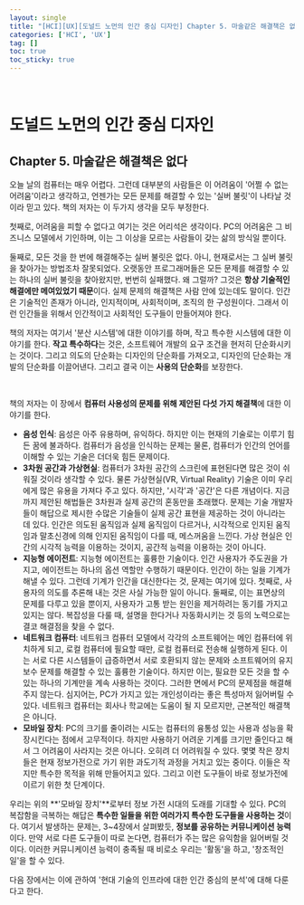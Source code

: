 ```yaml
---
layout: single
title: "[HCI][UX][도널드 노먼의 인간 중심 디자인] Chapter 5. 마술같은 해결책은 없다"
categories: ['HCI', 'UX']
tag: []
toc: true
toc_sticky: true
---
```




<br>

# 도널드 노먼의 인간 중심 디자인

## Chapter 5. 마술같은 해결책은 없다

오늘 날의 컴퓨터는 매우 어렵다. 그런데 대부분의 사람들은 이 어려움이 '어쩔 수 없는 어려움'이라고 생각하고, 언젠가는 모든 문제를 해결할 수 있는 '실버 불릿'이 나타날 것이라 믿고 있다. 책의 저자는 이 두가지 생각을 모두 부정한다. 

첫째로, 어려움을 피할 수 없다고 여기는 것은 어리석은 생각이다. PC의 어려움은 그 비즈니스 모델에서 기인하며, 이는 그 이상을 모르는 사람들이 갖는 삶의 방식일 뿐이다. 

둘째로, 모든 것을 한 번에 해결해주는 실버 불릿은 없다. 아니, 현재로서는 그 실버 불릿을 찾아가는 방법조차 잘못되었다. 오랫동안 프로그래머들은 모든 문제를 해결할 수 있는 하나의 실버 불릿을 찾아왔지만, 번번히 실패했다. 왜 그럴까? 그것은 **항상 기술적인 해결에만 메여있었기 때문**이다. 실제 문제의 해결책은 사람 안에 있는데도 말이다. 인간은 기술적인 존재가 아니라, 인지적이며, 사회적이며, 조직의 한 구성원이다. 그래서 이런 인간들을 위해서 인간적이고 사회적인 도구들이 만들어져야 한다. 

책의 저자는 여기서 '분산 시스템'에 대한 이야기를 하며, 작고 특수한 시스템에 대한 이야기를 한다. **작고 특수하다**는 것은, 소프트웨어 개발의 요구 조건을 현저히 단순화시키는 것이다. 그리고 의도의 단순화는 디자인의 단순화를 가져오고, 디자인의 단순화는 개발의 단순화를 이끌어낸다. 그리고 결국 이는 **사용의 단순화**를 보장한다. 

<br>

책의 저자는 이 장에서 **컴퓨터 사용성의 문제를 위해 제안된 다섯 가지 해결책**에 대한 이야기를 한다. 

* **음성 인식**: 음성은 아주 유용하며, 유익하다. 하지만 이는 현재의 기술로는 이루기 힘든 꿈에 불과하다. 컴퓨터가 음성을 인식하는 문제는 물론, 컴퓨터가 인간의 언어를 이해할 수 있는 기술은 더더욱 힘든 문제이다. 
* **3차원 공간과 가상현실**: 컴퓨터가 3차원 공간의 스크린에 표현된다면 많은 것이 쉬워질 것이라 생각할 수 있다. 물론 가상현실(VR, Virtual Reality) 기술은 이미 우리에게 많은 유용을 가져다 주고 있다. 하지만, '시각'과 '공간'은 다른 개념이다. 지금까지 제안된 해법들은 3차원과 실제 공간의 혼동만을 초래했다. 문제는 기술 개발자들이 해답으로 제시한 수많은 기술들이 실제 공간 표현을 제공하는 것이 아니라는 데 있다. 인간은 의도된 움직임과 실제 움직임이 다르거나, 시각적으로 인지된 움직임과 말초신경에 의해 인지된 움직임이 다를 때, 메스꺼움을 느낀다. 가상 현실은 인간의 시각적 능력을 이용하는 것이지, 공간적 능력을 이용하는 것이 아니다. 
* **지능형 에이전트**: 지능형 에이전트는 훌륭한 기술이다. 인간 사용자가 주도권을 가지고, 에이전트는 하나의 옵션 역할만 수행하기 때문이다. 인간이 하는 일을 기계가 해낼 수 있다. 그런데 기계가 인간을 대신한다는 것, 문제는 여기에 있다. 첫째로, 사용자의 의도를 추론해 내는 것은 사실 가능한 일이 아니다. 둘째로, 이는 표면상의 문제를 다루고 있을 뿐이지, 사용자가 고통 받는 원인을 제거하려는 동기를 가지고 있지는 않다. 복잡성을 다룰 때, 설명을 한다거나 자동화시키는 것 등의 노력으로는 결코 해결점을 찾을 수 없다. 
* **네트워크 컴퓨터**: 네트워크 컴퓨터 모델에서 각각의 소프트웨어는 메인 컴퓨터에 위치하게 되고, 로컬 컴퓨터에 필요할 때만, 로컬 컴퓨터로 전송해 실행하게 된다. 이는 서로 다른 시스템들이 급증하면서 서로 호환되지 않는 문제와 소프트웨어의 유지 보수 문제를 해결할 수 있는 훌륭한 기술이다. 하지만 이는, 필요한 모든 것을 할 수 있는 하나의 기계만을 계속 사용하는 것이다. 그러한 면에서 PC의 문제점을 해결해주지 않는다. 심지어는, PC가 가지고 있는 개인성이라는 좋은 특성마저 잃어버릴 수 있다. 네트워크 컴퓨터는 회사나 학교에는 도움이 될 지 모르지만, 근본적인 해결책은 아니다. 
* **모바일 장치**: PC의 크기를 줄이려는 시도는 컴퓨터의 융통성 있는 사용과 성능을 확장시킨다는 점에서 고무적이다. 하지만 사용하기 어려운 기계를 크기만 줄인다고 해서 그 어려움이 사라지는 것은 아니다. 오히려 더 어려워질 수 있다. 몇몇 작은 장치들은 현재 정보가전으로 가기 위한 과도기적 과정을 거치고 있는 중이다. 이들은 작지만 특수한 목적을 위해 만들어지고 있다. 그리고 이런 도구들이 바로 정보가전에 이르기 위한 첫 단계이다. 

우리는 위의 **'모바일 장치'**로부터 정보 가전 시대의 도래를 기대할 수 있다. PC의 복잡함을 극복하는 해답은 **특수한 일들을 위한 여러가지 특수한 도구들을 사용하는 것**이다. 여기서 발생하는 문제는, 3~4장에서 살펴봤듯, **정보를 공유하는 커뮤니케이션 능력**이다. 만약 서로 다른 도구들이 따로 논다면, 컴퓨터가 주는 많은 유익함을 잃어버릴 것이다. 이러한 커뮤니케이션 능력이 충족될 때 비로소 우리는 '활동'을 하고, '창조적인 일'을 할 수 있다. 

다음 장에서는 이에 관하여 '현대 기술의 인프라에 대한 인간 중심의 분석'에 대해 다룬다고 한다. 






